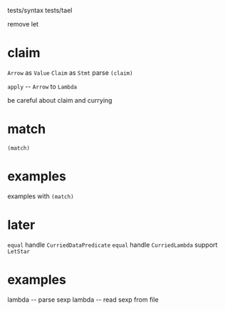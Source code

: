 tests/syntax
tests/tael

remove let

# claim

`Arrow` as `Value`
`Claim` as `Stmt`
parse `(claim)`

`apply` -- `Arrow` to `Lambda`

be careful about claim and currying

# match

`(match)`

# examples

examples with `(match)`

# later

`equal` handle `CurriedDataPredicate`
`equal` handle `CurriedLambda`
support `LetStar`

# examples

lambda -- parse sexp
lambda -- read sexp from file
